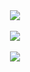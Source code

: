 <div style="text-align:center"> 
    <img src="https://raw.githubusercontent.com/sagar-viradiya/sagar-viradiya/master/resources/banner.png" />
</div>
<br />
<div style="text-align:center"> 
    <img src="http://some_place.com/image.png](https://github-readme-stats.vercel.app/api?username=4b75726169736859&show_icons=true&theme=radical" />
</div>
<br />
<div style="text-align:center"> 
    <img src="https://komarev.com/ghpvc/?username=4b75726169736859&style=for-the-badge&color=8f2c96" />
</div>

